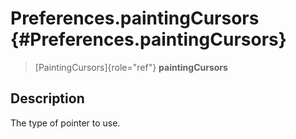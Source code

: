 Preferences.paintingCursors {#Preferences.paintingCursors}
===========================

> [PaintingCursors]{role="ref"} **paintingCursors**

Description
-----------

The type of pointer to use.

